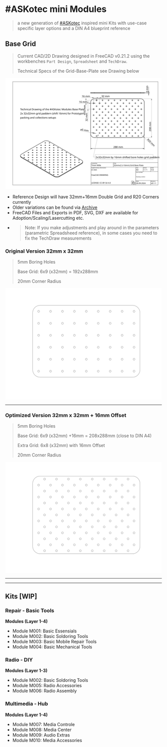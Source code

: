 # #ASKotec mini Modules

> a new generation of [#ASKotec](https://ASKotec.openculture.agency) inspired mini Kits with use-case specific layer options and a DIN A4 blueprint reference

## Base Grid

> Current CAD/2D Drawing designed in FreeCAD v0.21.2 using the workbenches `Part Design`, `Spreadsheet` and `TechDraw`.
>
> Technical Specs of the Grid-Base-Plate see Drawing below

![](Grid-Base-Plate/TechnicalDrawing+16mm.svg)

- Reference Design will have 32mm+16mm Double Grid and R20 Corners currently
- Older variations can be found via [Archive](Archive/)
- FreeCAD Files and Exports in PDF, SVG, DXF are available for Adoption/Scaling/Lasercutting etc.
- > Note: If you make adjustments and play around in the parameters (parametric Spreadsheed reference), in some cases you need to fix the TechDraw measurements


### **Original Version 32mm x 32mm**

> 5mm Boring Holes  
>
> Base Grid: 6x9 (x32mm) = 192x288mm 
>
> 20mm Corner Radius

![](Grid-Base-Plate/Base-32grid-9x6_R20.svg)


---

### **Optimized Version 32mm x 32mm + 16mm Offset**

> 5mm Boring Holes  
>
> Base Grid: 6x9 (x32mm) +16mm = 208x288mm (close to DIN A4)
>
> Extra Grid: 6x8 (x32mm) with 16mm Offset
>
> 20mm Corner Radius

![](Grid-Base-Plate/Base-16grid-9x6+8x6+1+16mm_R20.svg)

---

---


## Kits [WIP]

### Repair - Basic Tools

**Modules (Layer 1-4)**

- Module M001: Basic Essensials
- Module M002: Basic Soldoring Tools
- Module M003: Basic Mobile Repair Tools
- Module M004: Basic Mechanical Tools

### Radio - DIY

**Modules (Layer 1-3)**

- Module M002: Basic Soldoring Tools
- Module M005: Radio Accessories
- Module M006: Radio Assembly

### Multimedia - Hub

**Modules (Layer 1-4)**

- Module M007: Media Controle
- Module M008: Media Center
- Module M009: Audio Extras
- Module M010: Media Accessories

